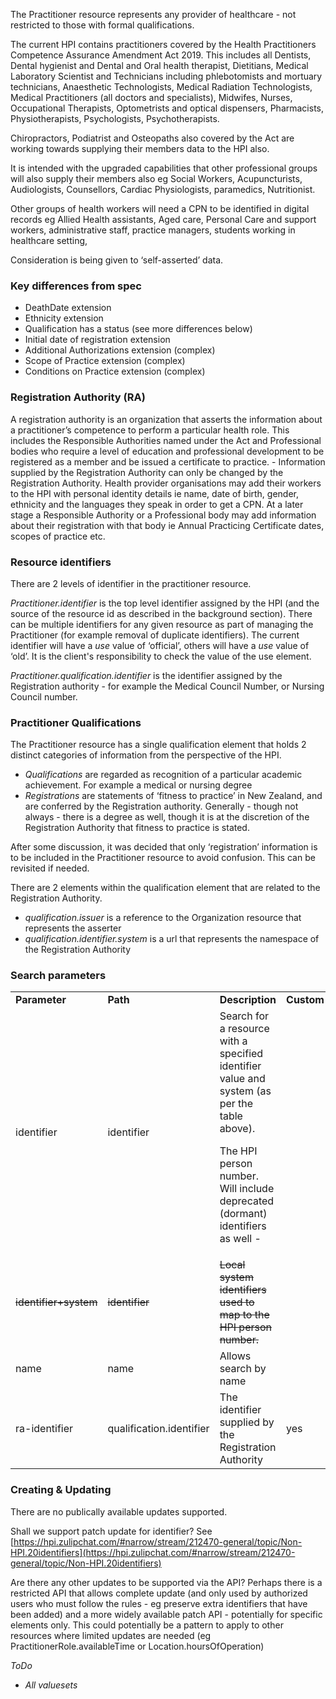 

The Practitioner resource represents any provider of healthcare - not restricted to those with formal qualifications. 

The current HPI contains practitioners covered by the Health Practitioners Competence Assurance Amendment Act 2019. This includes all  Dentists, Dental hygienist and Dental and Oral health therapist, Dietitians, Medical Laboratory Scientist and Technicians including phlebotomists and mortuary technicians, Anaesthetic Technologists, Medical Radiation Technologists, Medical Practitioners (all doctors and specialists), Midwifes, Nurses,	Occupational Therapists, Optometrists and optical dispensers, Pharmacists, Physiotherapists, Psychologists,	Psychotherapists. 	

Chiropractors, Podiatrist and Osteopaths also covered by the Act are working towards supplying their members data to the HPI also.

It is intended with the upgraded capabilities that other professional groups will also supply their members also eg Social Workers, Acupuncturists, Audiologists, Counsellors, Cardiac Physiologists, paramedics, Nutritionist.

Other groups of health workers will need a CPN to be identified in digital records eg Allied Health assistants, Aged care, Personal Care and support workers, administrative staff, practice managers, students working in healthcare setting,

Consideration is being given to ‘self-asserted’ data.


### Key differences from spec



*   DeathDate extension
*   Ethnicity extension
*   Qualification has a status (see more differences below)
*   Initial date of registration extension
*   Additional Authorizations extension (complex)
*   Scope of Practice extension (complex)
*   Conditions on Practice extension (complex)


### Registration Authority (RA)

A registration authority is an organization that asserts the information about a practitioner’s competence to perform a particular health role.  This includes the Responsible Authorities named under the Act and Professional bodies who require a level of education and professional development to be registered as a member and be issued a certificate to practice.  - Information supplied by the Registration Authority can only be changed by the Registration Authority.  Health provider organisations may add their workers to the HPI with personal identity details ie name, date of birth, gender, ethnicity and the languages they speak in order to get a CPN. At a later stage a Responsible Authority or a Professional body may add information about their registration with that body ie Annual Practicing Certificate dates, scopes of practice etc. 


### Resource identifiers

There are 2 levels of identifier in the practitioner resource. 

_Practitioner.identifier_ is the top level identifier assigned by the HPI (and the source of the resource id as described in the background section). There can be multiple identifiers for any given resource as part of managing the Practitioner (for example removal of duplicate identifiers). The current identifier will have a _use_ value of ‘official’, others will have a _use_ value of ‘old’. It is the client's responsibility to check the value of the use element.

_Practitioner.qualification.identifier_ is the identifier assigned by the Registration authority - for example the Medical Council Number, or Nursing Council number.


### Practitioner Qualifications

The Practitioner resource has a single qualification element that holds 2 distinct categories of information from the perspective of the HPI.



*   _Qualifications_ are regarded as recognition of a particular academic achievement. For example a medical or nursing degree
*   _Registrations_ are statements of ‘fitness to practice’ in New Zealand, and are conferred by the Registration authority. Generally - though not always - there is a degree as well, though it is at the discretion of the Registration Authority that fitness to practice is stated.

After some discussion, it was decided that only ‘registration’ information is to be included in the Practitioner resource to avoid confusion. This can be revisited if needed.

There are 2 elements within the qualification element that are related to the Registration Authority.



*   _qualification.issuer_ is a reference to the Organization resource that represents the asserter
*   _qualification.identifier.system_  is a url that represents the namespace of the Registration Authority

<!--
#### Identifier systems

<table>
  <tr>
   <td>Path
   </td>
   <td>Description
   </td>
   <td>system
   </td>
   <td>assigner
   </td>
  </tr>
  <tr>
   <td>
   </td>
   <td>HPI Facility Identifier
   </td>
   <td><a href="https://standards.digital.health.nz/id/hpi-organisation">https://standards.digital.health.nz/id/hpi-facility</a>
   </td>
   <td>G00001-G Ministry of Health
   </td>
  </tr>
  <tr>
   <td>
   </td>
   <td>HPI Organisation Identifier
   </td>
   <td><a href="https://standards.digital.health.nz/id/hpi-organisation">https://standards.digital.health.nz/id/hpi-organisation</a>
   </td>
   <td>G00001-G Ministry of Health
   </td>
  </tr>
  <tr>
   <td>identifier
   </td>
   <td>HPI Person Identifier - Also known as the HPI-CPN
   </td>
   <td><a href="https://standards.digital.health.nz/id/hpi-person">https://standards.digital.health.nz/id/hpi-person</a>
   </td>
   <td>G00001-G Ministry of Health
   </td>
  </tr>
  <tr>
   <td>qualification. Identifier
   </td>
   <td>Chiropractic Board Register number  (CH)
   </td>
   <td><a href="https://standards.digital.health.nz/id/Chiropractic-Board-person">https://standards.digital.health.nz/id/Chiropractic-Board-person</a>
   </td>
   <td>G00019-D
   </td>
  </tr>
  <tr>
   <td>qualification. Identifier
   </td>
   <td>Dental Council Register Number (DC)
   </td>
   <td><a href="https://standards.digital.health.nz/id/dental-council-person">https://standards.digital.health.nz/id/dental-council-person</a>
   </td>
   <td>G00002-J
   </td>
  </tr>
  <tr>
   <td>qualification. Identifier
   </td>
   <td>Dietitians Board Register Number (DI)
   </td>
   <td><a href="https://standards.digital.health.nz/id/dietitians-board-person">https://standards.digital.health.nz/id/dietitians-board-person</a>
   </td>
   <td>G00023-F
   </td>
  </tr>
  <tr>
   <td>qualification. Identifier
   </td>
   <td>Medical Laboratory Science Board Register Number (LT)
   </td>
   <td><a href="https://standards.digital.health.nz/id/medical-laboratory-science-board-person">https://standards.digital.health.nz/id/medical-laboratory-science-board-person</a>
   </td>
   <td>G00021-B
   </td>
  </tr>
  <tr>
   <td>qualification. Identifier
   </td>
   <td>Medical Council of New Zealand Register Number (MC)
   </td>
   <td><a href="https://standards.digital.health.nz/id/medical-council-person">https://standards.digital.health.nz/id/medical-council-person</a>
   </td>
   <td>G00004-B
   </td>
  </tr>
  <tr>
   <td>qualification. Identifier
   </td>
   <td>Midwifery Council Register Number (MW)
   </td>
   <td><a href="https://standards.digital.health.nz/id/midwifery-council-person">https://standards.digital.health.nz/id/midwifery-council-person</a>
   </td>
   <td>G00009-A
   </td>
  </tr>
  <tr>
   <td>qualification. Identifier
   </td>
   <td>Nursing Council of New Zealand Register Number (NC)
   </td>
   <td><a href="https://standards.digital.health.nz/id/nursing-council-person">https://standards.digital.health.nz/id/nursing-council-person</a>
   </td>
   <td>G00008-K
   </td>
  </tr>
  <tr>
   <td>qualification. Identifier
   </td>
   <td>Optometrists & Dispensing Opticians Board Register Number (OD)
   </td>
   <td><a href="https://standards.digital.health.nz/id/optometrists-dispensing-opticians-board-person">https://standards.digital.health.nz/id/optometrists-dispensing-opticians-board-person</a>
   </td>
   <td>G00015-G
   </td>
  </tr>
  <tr>
   <td>qualification. Identifier
   </td>
   <td>Osteopathic Council Register Number (OS)
   </td>
   <td><a href="https://standards.digital.health.nz/id/osteopathic-council-person">https://standards.digital.health.nz/id/osteopathic-council-person</a>
   </td>
   <td>G00022-D
   </td>
  </tr>
  <tr>
   <td>qualification. Identifier
   </td>
   <td>Occupational Therapy Board Register Number (OT)
   </td>
   <td><a href="https://standards.digital.health.nz/id/occupational-therapy-board-person">https://standards.digital.health.nz/id/occupational-therapy-board-person</a>
   </td>
   <td>G00000-E
   </td>
  </tr>
  <tr>
   <td>qualification. Identifier
   </td>
   <td>Psychologists Board Register Number (PC)
   </td>
   <td><a href="https://standards.digital.health.nz/id/psychologists-board-person">https://standards.digital.health.nz/id/psychologists-board-person</a>
   </td>
   <td>G00018-B
   </td>
  </tr>
  <tr>
   <td>qualification. Identifier
   </td>
   <td>Pharmacy Council of New Zealand Register Number (PM)
   </td>
   <td><a href="https://standards.digital.health.nz/id/pharmacy-council-person">https://standards.digital.health.nz/id/pharmacy-council-person</a>
   </td>
   <td>G00010-H
   </td>
  </tr>
  <tr>
   <td>qualification. Identifier
   </td>
   <td>Podiatrists Board Register Number (PO)
   </td>
   <td><a href="https://standards.digital.health.nz/id/podiatrists-board-person">https://standards.digital.health.nz/id/podiatrists-board-person</a>
   </td>
   <td>G00016-J
   </td>
  </tr>
  <tr>
   <td>qualification. Identifier
   </td>
   <td>Physiotherapy Board Register Number (PT)
   </td>
   <td><a href="https://standards.digital.health.nz/id/physiotherapy-board-person">https://standards.digital.health.nz/id/physiotherapy-board-person</a>
   </td>
   <td>G00007-H
   </td>
  </tr>
  <tr>
   <td>qualification. Identifier
   </td>
   <td>Medical Radiation Technologists Board Register Number (RT)
   </td>
   <td><a href="https://standards.digital.health.nz/id/medical-radiation-technologists-board-person">https://standards.digital.health.nz/id/medical-radiation-technologists-board-person</a>
   </td>
   <td>G00014-E
   </td>
  </tr>
  <tr>
   <td>
   </td>
   <td>
   </td>
   <td> 
   </td>
   <td> 
   </td>
  </tr>
</table>


 

_(should really move these out to a separate register (rather than in the IG) - but good to have them here for now…)_

 

(Note that every RA will have a unique uri)
-->

### Search parameters


<table>
  <tr>
   <td><strong>Parameter</strong>
   </td>
   <td><strong>Path</strong>
   </td>
   <td><strong>Description</strong>
   </td>
   <td><strong>Custom</strong>
   </td>
  </tr>
  <tr>
   <td>identifier
   </td>
   <td>identifier 
   </td>
   <td>Search for a resource with a specified identifier value and system (as per the table above). 
<p>
The HPI person number. Will include deprecated (dormant) identifiers as well - 
   </td>
   <td>
   </td>
  </tr>
  <tr>
   <td><del>identifier+system</del>
   </td>
   <td><del>identifier</del>
   </td>
   <td><del>Local system identifiers used to map to the HPI person number.</del>
   </td>
   <td>
   </td>
  </tr>
  <tr>
   <td>name
   </td>
   <td>name
   </td>
   <td>Allows search by name
   </td>
   <td>
   </td>
  </tr>
  <tr>
   <td>ra-identifier
   </td>
   <td>qualification.identifier
   </td>
   <td>The identifier supplied by the Registration Authority
   </td>
   <td>yes
   </td>
  </tr>
</table>



### Creating & Updating

There are no publically available updates supported. 

Shall we support patch update for identifier? See [https://hpi.zulipchat.com/#narrow/stream/212470-general/topic/Non-HPI.20identifiers](https://hpi.zulipchat.com/#narrow/stream/212470-general/topic/Non-HPI.20identifiers)

Are there any other updates to be supported via the API? Perhaps there is a restricted API that allows complete update (and only used by authorized users who must follow the rules - eg preserve extra identifiers that have been added) and a more widely available patch API - potentially for specific elements only. This could potentially be a pattern to apply to other resources where limited updates are needed (eg PractitionerRole.availableTime or Location.hoursOfOperation)

_ToDo_



*   _All valuesets_
